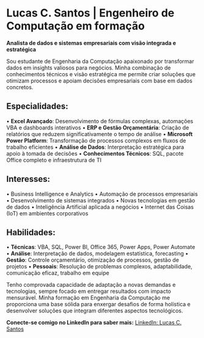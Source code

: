 # Lucas C. Santos | Engenheiro de Computação em formação

**Analista de dados e sistemas empresariais com visão integrada e estratégica**

Sou estudante de Engenharia da Computação apaixonado por transformar dados em insights valiosos para negócios. Minha combinação de conhecimentos técnicos e visão estratégica me permite criar soluções que otimizam processos e apoiam decisões empresariais com base em dados concretos.

## Especialidades:

• **Excel Avançado**: Desenvolvimento de fórmulas complexas, automações VBA e dashboards interativos
• **ERP e Gestão Orçamentária**: Criação de relatórios que reduzem significativamente o tempo de análise
• **Microsoft Power Platform**: Transformação de processos complexos em fluxos de trabalho eficientes
• **Análise de Dados**: Interpretação estratégica para apoio à tomada de decisões
• **Conhecimentos Técnicos**: SQL, pacote Office completo e infraestrutura de TI

## Interesses:

• Business Intelligence e Analytics
• Automação de processos empresariais
• Desenvolvimento de sistemas integrados
• Novas tecnologias em gestão de dados
• Inteligência Artificial aplicada a negócios
• Internet das Coisas (IoT) em ambientes corporativos

## Habilidades:

• **Técnicas**: VBA, SQL, Power BI, Office 365, Power Apps, Power Automate
• **Análise**: Interpretação de dados, modelagem estatística, forecasting
• **Gestão**: Controle orçamentário, otimização de processos, gestão de projetos
• **Pessoais**: Resolução de problemas complexos, adaptabilidade, comunicação eficaz, trabalho em equipe

Tenho comprovada capacidade de adaptação a novas demandas e tecnologias, sempre focado em entregar resultados com impacto mensurável. Minha formação em Engenharia da Computação me proporciona uma base sólida para enxergar desafios de forma holística e desenvolver soluções que integram diferentes aspectos tecnológicos.

**Conecte-se comigo no LinkedIn para saber mais:**
[LinkedIn: Lucas C. Santos](https://www.linkedin.com/in/lucas-c-santos-3ba02420b/)
